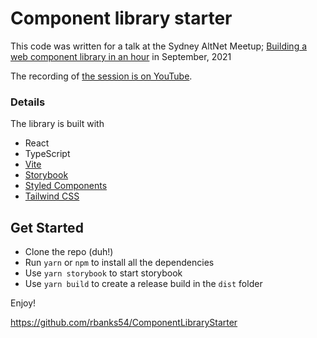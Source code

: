 # Component library starter

This code was written for a talk at the Sydney AltNet Meetup; [Building a web component library in an hour](https://www.meetup.com/Sydney-Alt-Net/events/ftrmfsyccmblc/) in September, 2021

The recording of [the session is on YouTube](https://www.youtube.com/watch?v=RoY3N_nDs0M).

### Details

The library is built with
* React
* TypeScript
* [Vite](https://vitejs.dev/)
* [Storybook](https://storybook.js.org/)
* [Styled Components](https://styled-components.com/)
* [Tailwind CSS](https://tailwindcss.com/)

## Get Started

* Clone the repo (duh!)
* Run `yarn` or `npm` to install all the dependencies
* Use `yarn storybook` to start storybook
* Use `yarn build` to create a release build in the `dist` folder

Enjoy!

https://github.com/rbanks54/ComponentLibraryStarter
